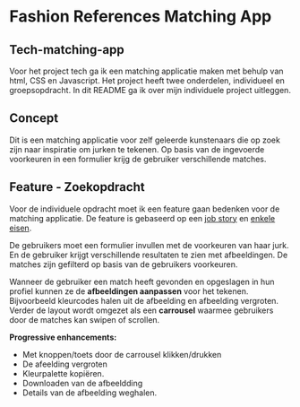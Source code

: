 
<h1 text-align ="center" > Fashion References Matching App</h1>


## Tech-matching-app
Voor het project tech ga ik een matching applicatie maken met behulp van html, CSS en Javascript. Het project heeft twee onderdelen, individueel en groepsopdracht. In dit README ga ik over mijn individuele project uitleggen. 

## Concept
Dit is een matching applicatie voor zelf geleerde kunstenaars die op zoek zijn  naar inspiratie om jurken te tekenen. Op basis van de ingevoerde voorkeuren in een formulier krijg de gebruiker verschillende matches. 

## Feature - Zoekopdracht
Voor de individuele opdracht moet ik een feature gaan bedenken voor de matching applicatie. De feature is gebaseerd op een [job story](https://github.com/K3A101/Tech-matching-app/wiki/Requirements-lijst) en [enkele eisen](https://github.com/K3A101/Tech-matching-app/wiki/Requirements-lijst).

De gebruikers moet een formulier invullen met de voorkeuren van haar jurk. En de gebruiker krijgt verschillende resultaten te zien met afbeeldingen. De matches zijn gefilterd op basis van de gebruikers voorkeuren.

Wanneer de gebruiker een match heeft gevonden en opgeslagen in hun profiel kunnen ze de **afbeeldingen aanpassen** voor het tekenen. Bijvoorbeeld kleurcodes halen uit de afbeelding en afbeelding vergroten. Verder de layout wordt omgezet als een  **carrousel** waarmee gebruikers door de matches kan swipen of scrollen.

**Progressive enhancements:**
- Met knoppen/toets door de carrousel klikken/drukken
- De afeelding vergroten
- Kleurpalette kopiëren.
- Downloaden van de afbeeldding
- Details van de afbeelding weghalen.

